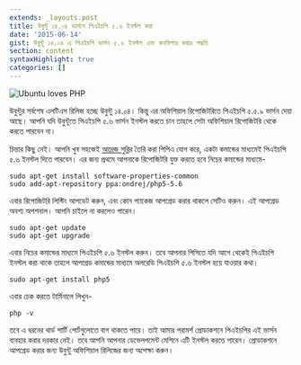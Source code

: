 ```yaml
---
extends: _layouts.post
title: উবুন্টু ১৪.০৪ ভার্সনে পিএইচপি ৫.৬ ইনস্টল করা
date: '2015-06-14'
gist: উবুন্টু ১৪.০৪ এ পিএইচপি ভার্সন ৫.৬ ইনস্টল এবং কনফিগার করার পদ্ধতি
section: content
syntaxHighlight: true
categories: []
---
```


![Ubuntu loves PHP](/images/posts/ubuntu-php.jpg)

উবুন্টুর সর্বশেষ এলটিএস রিলিজ হচ্ছে উবুন্টু ১৪.০৪। কিন্তু এর অফিশিয়াল রিপোজিটরিতে পিএইচপি ৫.৫.৯ ভার্সন দেয়া আছে। আপনি যদি উবুন্টুতে পিএইচপি ৫.৬ ভার্সন ইনস্টল করতে চান তাহলে সেটা অফিশিয়াল রিপোজিটরি থেকে করতে পারবেন না।

চিন্তার কিছু নেই। আপনি খুব সহজেই [আদ্রেজ সুরি](https://launchpad.net/~ondrej/+archive/ubuntu/php5-5.6)র তৈরি করা পিপিএ যোগ করে, একটা কমান্ডের মাধ্যমেই পিএইচপি ৫.৬ ইনস্টল দিতে পারবেন। এর জন্য প্রথমে আপনাকে রিপোজিটরি যুক্ত করতে হবে নিচের কমান্ডের মাধ্যমে-

```
sudo apt-get install software-properties-common
sudo add-apt-repository ppa:ondrej/php5-5.6
```

এবার রিপোজিটরি লিস্টিং আপডেট করুন, এবং কোন প্যাকেজ আপগ্রেড করার থাকলে সেটিও করুন। এই আপগ্রেড অবশ্য অপশনাল। আপনি চাইলে না করলেও পারেন।

```
sudo apt-get update
sudo apt-get upgrade
```

এবার নিচের কমান্ডের মাধ্যমে পিএইচপি ৫.৬ ইনস্টল করুন। তবে আপনার পিসিতে যদি আগে থেকেই পিএইচপি ইনস্টল করা থাকে তাহলে আপগ্রেড কমান্ডের মাধ্যমে অলরেডি পিএইচপি ৫.৬ ইনস্টল হয়ে যাওয়ার কথা।

```
sudo apt-get install php5
```

এবার চেক করতে টার্মিনালে লিখুন-

```
php -v
```

তবে এ ধরনের থার্ড পার্টি পোর্টগুলোতে বাগ থাকতে পারে। তাই আমার পরামর্শ প্রোডাকশনে পিএইচপির এই ভার্সন ব্যবহার করার দরকার নেই। তবে আপনি আপনার ডেভেলপমেন্ট মেশিনে এটি ইনস্টল করতে পারেন। প্রোডাকশনে আপগ্রেড করার জন্য উবুন্টু অফিশিয়াল রিলিজের জন্য অপেক্ষা করুন।
